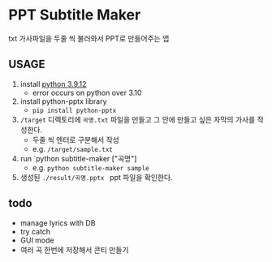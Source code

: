 # PPT Subtitle Maker

txt 가사파일을 두줄 씩 불러와서 PPT로 만들어주는 앱

## USAGE

1. install [python 3.9.12](https://www.python.org/downloads/release/python-3912/)
   - error occurs on python over 3.10
2. install python-pptx library
   - `pip install python-pptx`
3. `/target` 디렉토리에 `곡명.txt` 파일을 만들고 그 안에 만들고 싶은 자막의 가사를 작성한다.
   - 두줄 씩 엔터로 구분해서 작성
   - e.g. `/target/sample.txt`
4. run `python subtitle-maker ["곡명"]
   - e.g. `python subtitle-maker sample`
5. 생성된 `./result/곡명.pptx ` ppt 파일을 확인한다.

## todo

- manage lyrics with DB
- try catch
- GUI mode
- 여러 곡 한번에 저장해서 콘티 만들기

